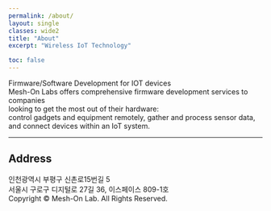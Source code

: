 ```yaml
---
permalink: /about/
layout: single
classes: wide2
title: "About"
excerpt: "Wireless IoT Technology"

toc: false
---
```


Firmware/Software Development for IOT devices  
Mesh-On Labs offers comprehensive firmware development services to companies   
looking to get the most out of their hardware:   
control gadgets and equipment remotely, gather and process sensor data, and connect devices within an IoT system.  

---
## Address

인천광역시 부평구 신촌로15번길 5  
서울시 구로구 디지털로 27길 36, 이스페이스 809-1호  
Copyright © Mesh-On Lab. All Rights Reserved.

